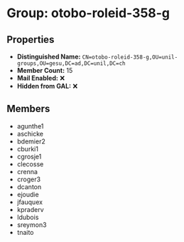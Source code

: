 # Group: otobo-roleid-358-g

## Properties

- **Distinguished Name:** `CN=otobo-roleid-358-g,OU=unil-groups,OU=gesu,DC=ad,DC=unil,DC=ch`
- **Member Count:** 15
- **Mail Enabled:** ❌
- **Hidden from GAL:** ❌

## Members

- agunthe1
- aschicke
- bdemier2
- cburki1
- cgrosje1
- clecosse
- crenna
- croger3
- dcanton
- ejoudie
- jfauquex
- kpraderv
- ldubois
- sreymon3
- tnaito
